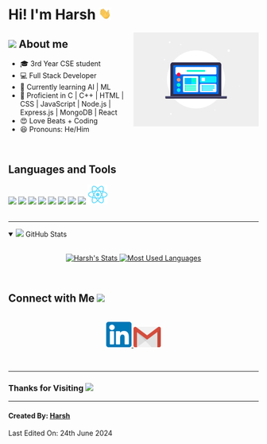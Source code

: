 <h1> Hi! I'm Harsh <img src="https://github.com/LeonardoYz/LeonardoYz/blob/main/assets/Hi.gif" width="25"></h1>

<img align="right" width="50%" src="https://github.com/LeonardoYz/LeonardoYz/blob/main/assets/responsive-design-image.gif">

<h2> <img src="https://emoji.gg/assets/emoji/7279-vibecat.gif" width="24"/> About me </h2>

<ul>
  <li> 🎓 3rd Year CSE student </li>
  <li> 💻 Full Stack Developer </li>
  <li> 🌱 Currently learning AI | ML </li>
  <li> 🧠 Proficient in C | C++ | HTML | CSS | JavaScript | Node.js | Express.js | MongoDB | React </li>
  <li> 😍 Love Beats + Coding </li>
  <li> 😆 Pronouns: He/Him </li>
</ul>

<br/>
<h2>Languages and Tools</h2>
<code><img width="40" src="https://github.com/LeonardoYz/LeonardoYz/blob/main/assets/C.svg"></code>
<code><img width="40" src="https://github.com/LeonardoYz/LeonardoYz/blob/main/assets/cpp.svg"></code>
<code><img width="40" src="https://github.com/LeonardoYz/LeonardoYz/blob/main/assets/html5.svg"></code>
<code><img width="40" src="https://github.com/LeonardoYz/LeonardoYz/blob/main/assets/css3.svg"></code>
<code><img width="40" src="https://github.com/LeonardoYz/LeonardoYz/blob/main/assets/javascript.svg"></code>
<code><img width="40" src="https://github.com/LeonardoYz/LeonardoYz/blob/main/assets/nodejs.svg"></code>
<code><img width="40" src="https://github.com/LeonardoYz/LeonardoYz/blob/main/assets/express.svg"></code>
<code><img width="40" src="https://github.com/LeonardoYz/LeonardoYz/blob/main/assets/mongodb.svg"></code>
<code><img width="40" src="https://github.com/LeonardoYz/LeonardoYz/blob/main/assets/react.svg"></code>

<br/>
<br/>

<hr>

<details open="">
<summary>
  <img src="https://media.giphy.com/media/cj87CxfRtrUifF3Ryk/giphy.gif" height="25">
  <span>GitHub Stats</span>
</summary>
<br>

<p align="center">
  <a href="https://github.com/harshkumar01117" target="_blank">
    <img width="400em" src="https://github-readme-stats.vercel.app/api?username=harshkumar01117&show_icons=true&theme=react&rank_icon=github" alt="Harsh's Stats" />
    <img width="335em" src="https://github-readme-stats.vercel.app/api/top-langs/?username=harshkumar01117&layout=compact&theme=react" alt="Most Used Languages" />
  </a>
</p>
</details>
<br>

<h2>
  Connect with Me
  <a target="_blank">
    <img src="https://media.tenor.com/images/22f42c11b612b041b4038573dca18a2d/tenor.gif" height="25px" style="max-width:100%;">
  </a>
</h2>

<p align="center">
  <br>
  <a href="https://www.linkedin.com/in/harshkumar01117/" target="_blank">
    <code><img width="51" src="https://github.com/LeonardoYz/LeonardoYz/blob/main/assets/linkedIn.png"/></code>
  </a>
  <a href="mailto: harshkumar01117@gmail.com" target="_blank">
    <code><img width="55" src="https://github.com/LeonardoYz/LeonardoYz/blob/main/assets/gmail.png"/></code>
  </a>
</p>
<br/>

<hr>

<h3>Thanks for Visiting <img height="40" src="https://emoji.gg/assets/emoji/7333-parrotdance.gif"></h3>

<hr>

<h4>Created By: <a href="https://github.com/harshkumar01117">Harsh</a></h4>
<p>Last Edited On: 24th June 2024</p>
